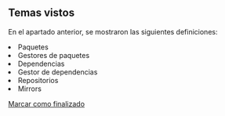## Temas vistos

En el apartado anterior, se mostraron las siguientes definiciones:
<li> Paquetes
<li> Gestores de paquetes
<li> Dependencias
<li> Gestor de dependencias
<li> Repositorios
<li> Mirrors

<a onclick="test()" href="https://fx-learning.mgait.services/finish/packages-repositories" target="_parent" class="btn primary-btn">Marcar como finalizado</a>